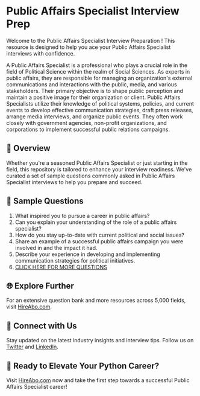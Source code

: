 # Public Affairs Specialist Interview Prep

Welcome to the Public Affairs Specialist Interview Preparation ! This resource is designed to help you ace your Public Affairs Specialist interviews with confidence.

A Public Affairs Specialist is a professional who plays a crucial role in the field of Political Science within the realm of Social Sciences. As experts in public affairs, they are responsible for managing an organization's external communications and interactions with the public, media, and various stakeholders. Their primary objective is to shape public perception and maintain a positive image for their organization or client. Public Affairs Specialists utilize their knowledge of political systems, policies, and current events to develop effective communication strategies, draft press releases, arrange media interviews, and organize public events. They often work closely with government agencies, non-profit organizations, and corporations to implement successful public relations campaigns.

## 🚀 Overview

Whether you're a seasoned Public Affairs Specialist or just starting in the field, this repository is tailored to enhance your interview readiness. We've curated a set of sample questions commonly asked in Public Affairs Specialist interviews to help you prepare and succeed.

## 📝 Sample Questions

1. What inspired you to pursue a career in public affairs?
2. Can you explain your understanding of the role of a public affairs specialist?
3. How do you stay up-to-date with current political and social issues?
4. Share an example of a successful public affairs campaign you were involved in and the impact it had.
5. Describe your experience in developing and implementing communication strategies for political initiatives.
6. [CLICK HERE FOR MORE QUESTIONS](https://hireabo.com/job/7_3_27/Public%20Affairs%20Specialist)

## 🌐 Explore Further

For an extensive question bank and more resources across 5,000 fields, visit [HireAbo.com](https://www.hireabo.com).

## 📱 Connect with Us

Stay updated on the latest industry insights and interview tips. Follow us on [Twitter](https://twitter.com/hireabo) and [LinkedIn](https://www.linkedin.com/in/hire-abo-3609972a8/).

## 🚀 Ready to Elevate Your Python Career?

Visit [HireAbo.com](https://www.hireabo.com) now and take the first step towards a successful Public Affairs Specialist career!